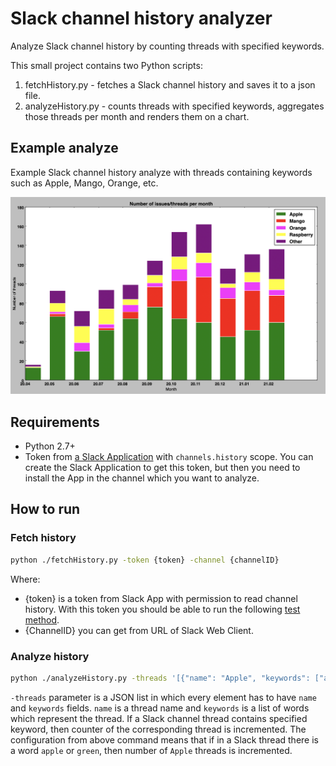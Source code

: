 # Slack channel history analyzer
Analyze Slack channel history by counting threads with specified keywords.

This small project contains two Python scripts:
1. fetchHistory.py - fetches a Slack channel history and saves it to a json file.
2. analyzeHistory.py - counts threads with specified keywords, aggregates those threads per month and renders them on a chart.

## Example analyze

Example Slack channel history analyze with threads containing keywords such as Apple, Mango, Orange, etc.

![alt text](analyze-example.png "Example of Slack channel history analyze")

## Requirements

* Python 2.7+
* Token from [a Slack Application](https://api.slack.com/apps) with `channels.history` scope.
  You can create the Slack Application to get this token, but then you need to install the App in the channel which you want to analyze.

## How to run

### Fetch history

```bash
python ./fetchHistory.py -token {token} -channel {channelID} 
```
Where:

- {token} is a token from Slack App with permission to read channel history.
  With this token you should be able to run the following [test method](https://api.slack.com/methods/conversations.history/test).
- {ChannelID} you can get from URL of Slack Web Client. 

### Analyze history

```bash
python ./analyzeHistory.py -threads '[{"name": "Apple", "keywords": ["apple", "green"], "color": "#008000", "debug": false}, {"name": "Mango", "keywords": ["mango", "yellow"], "color": "#FF0000"}]'
```
`-threads` parameter is a JSON list in which every element has to have `name` and `keywords` fields.
`name` is a thread name and `keywords` is a list of words which represent the thread.
If a Slack channel thread contains specified keyword, then counter of the corresponding thread is incremented.
The configuration from above command means that if in a Slack thread there is a word `apple` or `green`,
then number of `Apple` threads is incremented.
